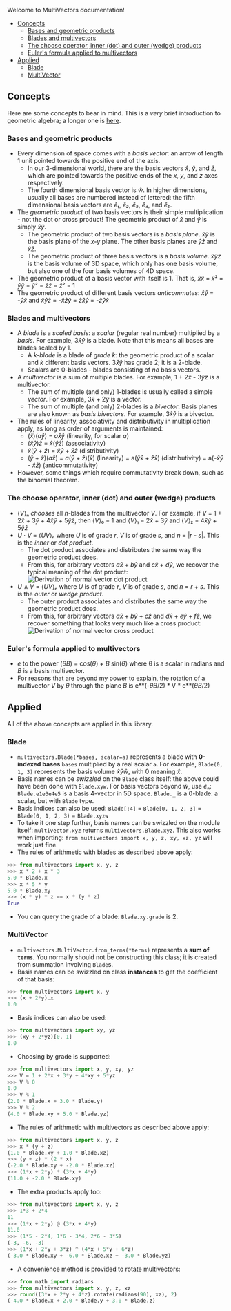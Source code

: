 Welcome to MultiVectors documentation!

- [Concepts](#concepts)
  - [Bases and geometric products](#bases-and-geometric-products)
  - [Blades and multivectors](#blades-and-multivectors)
  - [The choose operator, inner (dot) and outer (wedge) products](#the-choose-operator-inner-dot-and-outer-wedge-products)
  - [Euler's formula applied to multivectors](#eulers-formula-applied-to-multivectors)
- [Applied](#applied)
  - [Blade](#blade)
  - [MultiVector](#multivector)

## Concepts
Here are some concepts to bear in mind. This is a *very* brief introduction to geometric algebra; a longer one is [here](https://www.youtube.com/watch?v=60z_hpEAtD8).

### Bases and geometric products
* Every dimension of space comes with a *basis vector*: an arrow of length 1 unit pointed towards the positive end of the axis.
  * In our 3-dimensional world, there are the basis vectors *x̂*, *ŷ*, and *ẑ*, which are pointed towards the positive ends of the *x*, *y*, and *z* axes respectively.
  * The fourth dimensional basis vector is *ŵ*. In higher dimensions, usually all bases are numbered instead of lettered: the fifth dimensional basis vectors are *ê₁*, *ê₂*, *ê₃*, *ê₄*, and *ê₅*.
* The *geometric product* of two basis vectors is their simple multiplication - not the dot or cross product! The geometric product of *x̂* and *ŷ* is simply *x̂ŷ*.
  * The geometric product of two basis vectors is a *basis plane*. *x̂ŷ* is the basis plane of the *x-y* plane. The other basis planes are *ŷẑ* and *x̂ẑ*.
  * The geometric product of three basis vectors is a *basis volume*. *x̂ŷẑ* is the basis volume of 3D space, which only has one basis volume, but also one of the four basis volumes of 4D space.
* The geometric product of a basis vector with itself is 1. That is, *x̂x̂* = *x̂*² = *ŷŷ* = *ŷ*² = *ẑẑ* = *ẑ*² = 1
* The geometric product of different basis vectors *anticommutes*: *x̂ŷ* = -*ŷx̂* and *x̂ŷẑ* = -*x̂ẑŷ* = *ẑx̂ŷ* = -*ẑŷx̂*

### Blades and multivectors
* A *blade* is a *scaled basis*: a *scalar* (regular real number) multiplied by a *basis*. For example, 3*x̂ŷ* is a blade. Note that this means all bases are blades scaled by 1.
  * A *k-blade* is a blade of *grade k*: the geometric product of a scalar and *k* different basis vectors. 3*x̂ŷ* has grade 2; it is a 2-blade.
  * Scalars are 0-blades - blades consisting of *no* basis vectors.
* A *multivector* is a sum of multiple blades. For example, 1 + 2*x̂* - 3*ŷẑ* is a multivector.
  * The sum of multiple (and only) 1-blades is usually called a simple *vector*. For example, 3*x̂* + 2*ŷ* is a vector.
  * The sum of multiple (and only) 2-blades is a *bivector*. Basis planes are also known as *basis bivectors*. For example, 3*x̂ŷ* is a bivector.
* The rules of linearity, associativity and distributivity in multiplication apply, as long as order of arguments is maintained:
  * (*x̂*)(*aŷ*) = *ax̂ŷ* (linearity, for scalar *a*)
  * (*x̂ŷ*)*ẑ* = *x̂*(*ŷẑ*) (associativity)
  * *x̂*(*ŷ* + *ẑ*) = *x̂ŷ* + *x̂ẑ* (distributivity)
  * (*ŷ* + *ẑ*)(*ax̂*) = *a*(*ŷ* + *ẑ*)(*x̂*) (linearity) = a(*ŷx̂* + *ẑx̂*) (distributivity) = a(-*x̂ŷ* - *x̂ẑ*) (anticommutativity)
* However, some things which require commutativity break down, such as the binomial theorem.

### The choose operator, inner (dot) and outer (wedge) products
* ⟨*V*⟩ₙ *chooses* all *n*-blades from the multivector *V*. For example, if *V* = 1 + 2*x̂* + 3*ŷ* + 4*x̂ŷ* + 5*ŷẑ*, then ⟨*V*⟩₀ = 1 and ⟨*V*⟩₁ = 2*x̂* + 3*ŷ* and ⟨*V*⟩₂ = 4*x̂ŷ* + 5*ŷẑ*
* *U* · *V* = ⟨*UV*⟩ₙ where *U* is of grade *r*, *V* is of grade *s*, and *n* = |*r - s*|. This is the *inner* or *dot product*.
  * The dot product associates and distributes the same way the geometric product does.
  * From this, for arbitrary vectors *ax̂* + *bŷ* and *cx̂* + *dŷ*, we recover the typical meaning of the dot product:<br/>![Derivation of normal vector dot product](https://cdn.discordapp.com/attachments/417244106876780544/859663520747356170/dot_product.png)
* *U* ∧ *V* = ⟨*UV*⟩ₙ where *U* is of grade *r*, *V* is of grade *s*, and *n* = *r + s*. This is the *outer* or *wedge product*.
  * The outer product associates and distributes the same way the geometric product does.
  * From this, for arbitrary vectors *ax̂* + *bŷ* + *cẑ* and *dx̂* + *eŷ* + *fẑ*, we recover something that looks very much like a cross product:<br/>![Derivation of normal vector cross product](https://cdn.discordapp.com/attachments/417244106876780544/859663658762108968/wedge_product.png)

### Euler's formula applied to multivectors
* *e* to the power (*θB*) = cos(*θ*) + *B* sin(*θ*) where θ is a scalar in radians and *B* is a basis multivector.
* For reasons that are beyond my power to explain, the rotation of a multivector *V* by *θ* through the plane *B* is e\*\*(-*θB*/2) * V * e\*\*(*θB*/2)

## Applied
All of the above concepts are applied in this library.

### Blade
* `multivectors.Blade(*bases, scalar=a)` represents a blade with **0-indexed bases** `bases` multiplied by a real scalar `a`. For example, `Blade(0, 1, 3)` represents the basis volume *x̂ŷŵ*, with 0 meaning *x̂*.
* Basis names can be *swizzled* on the `Blade` class itself: the above could have been done with `Blade.xyw`. For basis vectors beyond *ŵ*, use *ê*ₙ: `Blade.e1e3e4e5` is a basis 4-vector in 5D space. `Blade._` is a 0-blade: a scalar, but with `Blade` type.
* Basis indices can also be used: `Blade[:4]` = `Blade[0, 1, 2, 3]` = `Blade(0, 1, 2, 3)` = `Blade.xyzw`
* To take it one step further, basis names can be swizzled on the module itself: `multivector.xyz` returns `multivectors.Blade.xyz`. This also works when importing: `from multivectors import x, y, z, xy, xz, yz` will work just fine.
* The rules of arithmetic with blades as described above apply:
```python
>>> from multivectors import x, y, z
>>> x * 2 + x * 3
5.0 * Blade.x
>>> x * 5 * y
5.0 * Blade.xy
>>> (x * y) * z == x * (y * z)
True

```
* You can query the grade of a blade: `Blade.xy.grade` is 2.

### MultiVector
* `multivectors.MultiVector.from_terms(*terms)` represents a **sum of `terms`**. You normally should not be constructing this class; it is created from summation involving `Blade`s.
* Basis names can be swizzled on class **instances** to get the coefficient of that basis:
```python
>>> from multivectors import x, y
>>> (x + 2*y).x
1.0

```
* Basis indices can also be used:
```python
>>> from multivectors import xy, yz
>>> (xy + 2*yz)[0, 1]
1.0

```
* Choosing by grade is supported:
```python
>>> from multivectors import x, y, xy, yz
>>> V = 1 + 2*x + 3*y + 4*xy + 5*yz
>>> V % 0
1.0
>>> V % 1
(2.0 * Blade.x + 3.0 * Blade.y)
>>> V % 2
(4.0 * Blade.xy + 5.0 * Blade.yz)

```
* The rules of arithmetic with multivectors as described above apply:
```python
>>> from multivectors import x, y, z
>>> x * (y + z)
(1.0 * Blade.xy + 1.0 * Blade.xz)
>>> (y + z) * (2 * x)
(-2.0 * Blade.xy + -2.0 * Blade.xz)
>>> (1*x + 2*y) * (3*x + 4*y)
(11.0 + -2.0 * Blade.xy)

```
* The extra products apply too:
```python
>>> from multivectors import x, y, z
>>> 1*3 + 2*4
11
>>> (1*x + 2*y) @ (3*x + 4*y)
11.0
>>> (1*5 - 2*4, 1*6 - 3*4, 2*6 - 3*5)
(-3, -6, -3)
>>> (1*x + 2*y + 3*z) ^ (4*x + 5*y + 6*z)
(-3.0 * Blade.xy + -6.0 * Blade.xz + -3.0 * Blade.yz)

```
* A convenience method is provided to rotate multivectors:
```python
>>> from math import radians
>>> from multivectors import x, y, z, xz
>>> round((3*x + 2*y + 4*z).rotate(radians(90), xz), 2)
(-4.0 * Blade.x + 2.0 * Blade.y + 3.0 * Blade.z)

```